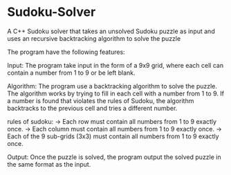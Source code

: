 # Sudoku-Solver
A C++ Sudoku solver that takes an unsolved Sudoku puzzle as input and uses an recursive backtracking algorithm to solve the puzzle

The program have the following features:

Input: The program take input in the form of a 9x9 grid, where each cell can contain a number from 1 to 9 or be left blank.

Algorithm: The program use a backtracking algorithm to solve the puzzle. The algorithm works by trying to fill in each cell with a number from 1 to 9. If a number is found that violates the rules of Sudoku, the algorithm backtracks to the previous cell and tries a different number.

rules of sudoku: 
 -> Each row must contain all numbers from 1 to 9 exactly once.
 -> Each column must contain all numbers from 1 to 9 exactly once.
 -> Each of the 9 sub-grids (3x3) must contain all numbers from 1 to 9 exactly once.

Output: Once the puzzle is solved, the program output the solved puzzle in the same format as the input.
